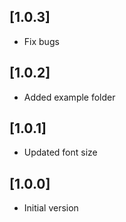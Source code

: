 ## [1.0.3] 

- Fix bugs

## [1.0.2] 

- Added example folder
## [1.0.1] 

- Updated font size

## [1.0.0] 

- Initial version
